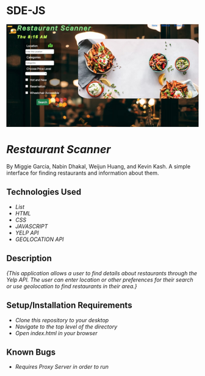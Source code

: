 # SDE-JS

<img src="src/App_Screenshot.jpeg" alt="screnshot of app" />

# _Restaurant Scanner_

By Miggie Garcia, Nabin Dhakal, Weijun Huang, and Kevin Kash.
A simple interface for finding restaurants and information about them.

## Technologies Used

- _List_
- _HTML_
- _CSS_
- _JAVASCRIPT_
- _YELP API_
- _GEOLOCATION API_

## Description

_{This application allows a user to find details about restaurants through the Yelp API. The user can enter location or other preferences for their search or use geolocation to find restaurants in their area.}_

## Setup/Installation Requirements

- _Clone this repository to your desktop_
- _Navigate to the top level of the directory_
- _Open index.html in your browser_

## Known Bugs

- _Requires Proxy Server in order to run_

